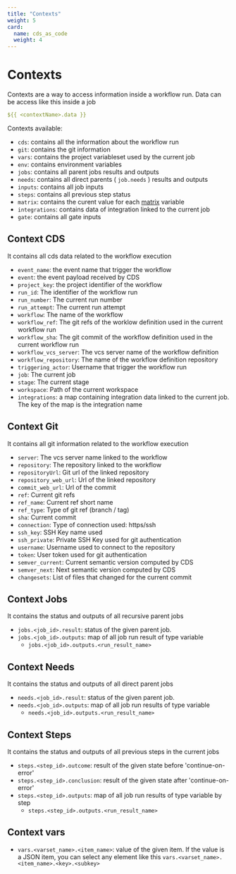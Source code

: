 ```yaml
---
title: "Contexts"
weight: 5
card:
  name: cds_as_code
  weight: 4
---
```


# Contexts

Contexts are a way to access information inside a workflow run. Data can be access like this inside a job

```yaml
${{ <contextName>.data }}
```

Contexts available:

- `cds`: contains all the information about the workflow run
- `git`: contains the git information
- `vars`: contains the project variableset used by the current job
- `env`: contains environment variables
- `jobs`: contains all parent jobs results and outputs
- `needs`: contains all direct parents ( `job.needs` ) results and outputs
- `inputs`: contains all job inputs
- `steps`: contains all previous step status
- `matrix`: contains the curent value for each [matrix](../entities/workflow/#strategy) variable
- `integrations`: contains data of integration linked to the current job
- `gate`: contains all gate inputs

## Context CDS

It contains all cds data related to the workflow execution

- `event_name`: the event name that trigger the workflow
- `event`: the event payload received by CDS
- `project_key`: the project identifier of the workflow
- `run_id`: The identifier of the workflow run
- `run_number`: The current run number
- `run_attempt`: The current run attempt
- `workflow`: The name of the workflow
- `workflow_ref`: The git refs of the worklow definition used in the current workflow run
- `workflow_sha`: The git commit of the workflow definition used in the current workflow run
- `workflow_vcs_server`: The vcs server name of the workflow definition
- `workflow_repository`: The name of the workflow definition repository
- `triggering_actor`: Username that trigger the workflow run
- `job`: The current job
- `stage`: The current stage
- `workspace`: Path of the current workspace
- `integrations`: a map containing integration data linked to the current job. The key of the map is the integration name

## Context Git

It contains all git information related to the workflow execution

- `server`: The vcs server name linked to the workflow
- `repository`: The repository linked to the workflow
- `repositoryUrl`: Git url of the linked repository
- `repository_web_url`: Url of the linked repository
- `commit_web_url`: Url of the commit
- `ref`: Current git refs
- `ref_name`: Current ref short name
- `ref_type`: Type of git ref (branch / tag)
- `sha`: Current commit
- `connection`: Type of connection used: https/ssh
- `ssh_key`: SSH Key name used
- `ssh_private`: Private SSH Key used for git authentication
- `username`: Username used to connect to the repository
- `token`: User token used for git authentication
- `semver_current`: Current semantic version computed by CDS
- `semver_next`: Next semantic version computed by CDS
- `changesets`: List of files that changed for the current commit

## Context Jobs

It contains the status and outputs of all recursive parent jobs

- `jobs.<job_id>.result`: status of the given parent job.
- `jobs.<job_id>.outputs`: map of all job run result of type variable
  - `jobs.<job_id>.outputs.<run_result_name>`

## Context Needs

It contains the status and outputs of all direct parent jobs

- `needs.<job_id>.result`: status of the given parent job.
- `needs.<job_id>.outputs`: map of all job run results of type variable
  - `needs.<job_id>.outputs.<run_result_name>`

## Context Steps

It contains the status and outputs of all previous steps in the current jobs

- `steps.<step_id>.outcome`: result of the given state before 'continue-on-error'
- `steps.<step_id>.conclusion`: result of the given state after 'continue-on-error'
- `steps.<step_id>.outputs`: map of all job run results of type variable by step
  - `steps.<step_id>.outputs.<run_result_name>`

## Context vars

- `vars.<varset_name>.<item_name>`: value of the given item. If the value is a JSON item, you can select any element like this `vars.<varset_name>.<item_name>.<key>.<subkey>`
